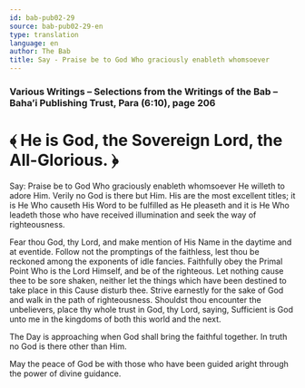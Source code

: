 ```yaml
---
id: bab-pub02-29
source: bab-pub02-29-en
type: translation
language: en
author: The Bab
title: Say - Praise be to God Who graciously enableth whomsoever
---
```

### Various Writings – Selections from the Writings of the Bab – Baha’i Publishing Trust, Para (6:10), page 206

# ﴾ He is God, the Sovereign Lord, the All-Glorious. ﴿

Say: Praise be to God Who graciously enableth whomsoever He willeth to adore Him. Verily no God is there but Him. His are the most excellent titles; it is He Who causeth His Word to be fulfilled as He pleaseth and it is He Who leadeth those who have received illumination and seek the way of righteousness.

Fear thou God, thy Lord, and make mention of His Name in the daytime and at eventide. Follow not the promptings of the faithless, lest thou be reckoned among the exponents of idle fancies. Faithfully obey the Primal Point Who is the Lord Himself, and be of the righteous. Let nothing cause thee to be sore shaken, neither let the things which have been destined to take place in this Cause disturb thee. Strive earnestly for the sake of God and walk in the path of righteousness. Shouldst thou encounter the unbelievers, place thy whole trust in God, thy Lord, saying, Sufficient is God unto me in the kingdoms of both this world and the next.

The Day is approaching when God shall bring the faithful together. In truth no God is there other than Him.

May the peace of God be with those who have been guided aright through the power of divine guidance.